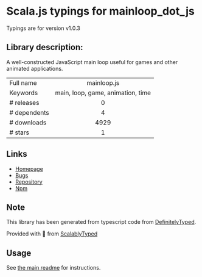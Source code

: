 
# Scala.js typings for mainloop_dot_js

Typings are for version v1.0.3

## Library description:
A well-constructed JavaScript main loop useful for games and other animated applications.

|                    |                 |
| ------------------ | :-------------: |
| Full name          | mainloop.js |
| Keywords           | main, loop, game, animation, time |
| # releases         | 0 |
| # dependents       | 4 |
| # downloads        | 4929 |
| # stars            | 1 |

## Links
- [Homepage](https://github.com/IceCreamYou/MainLoop.js)
- [Bugs](https://github.com/IceCreamYou/MainLoop.js/issues)
- [Repository](https://github.com/IceCreamYou/MainLoop.js)
- [Npm](https://www.npmjs.com/package/mainloop.js)
    


## Note
This library has been generated from typescript code from [DefinitelyTyped](https://definitelytyped.org).

Provided with :purple_heart: from [ScalablyTyped](https://github.com/oyvindberg/ScalablyTyped)

## Usage
See [the main readme](../../readme.md) for instructions.



